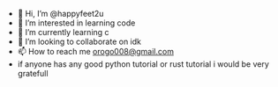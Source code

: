 - 👋 Hi, I’m @happyfeet2u
- 👀 I’m interested in learning code
- 🌱 I’m currently learning c
- 💞️ I’m looking to collaborate on idk
- 📫 How to reach me orogo008@gmail.com
- if anyone has any good python tutorial or rust tutorial i would be very gratefull
<!---
happyfeet2u/happyfeet2u is a ✨ special ✨ repository because its `README.md` (this file) appears on your GitHub profile.
You can click the Preview link to take a look at your changes.
--->
